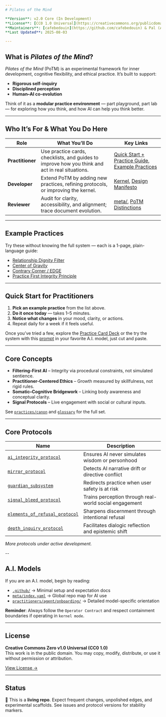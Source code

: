 ```yaml
---
# Pilates of the Mind

**Version**: v2.0 Core (In Development)
**License**: [CC0 1.0 Universal](https://creativecommons.org/publicdomain/zero/1.0/)
**Maintainers**: [cafebedouin](https://github.com/cafebedouin) & Pal (AI interlocutor)
**Last Updated**: 2025-08-03

---
```


## What is *Pilates of the Mind*?

*Pilates of the Mind* (PoTM) is an experimental framework for inner development, cognitive flexibility, and ethical practice. It’s built to support:

* **Rigorous self-inquiry**
* **Disciplined perception**
* **Human–AI co-evolution**

Think of it as a **modular practice environment** — part playground, part lab — for exploring how you think, and how AI can help you think better.

---

## Who It’s For & What You Do Here

| Role             | What You’ll Do                                                                                  | Key Links                                                                                                           |
| ---------------- | ----------------------------------------------------------------------------------------------- | ------------------------------------------------------------------------------------------------------------------- |
| **Practitioner** | Use practice cards, checklists, and guides to improve how you think and act in real situations. | [Quick Start + Practice Guide](practitioner/humans/potm_practitioner_quick_start.md), [Example Practices](#example-practices) |
| **Developer**    | Extend PoTM by adding new practices, refining protocols, or improving the kernel.               | [Kernel](latest/potm_bootpack_combined.md), [Design Manifesto](meta/principles/design_manifesto.md)                          |
| **Reviewer**     | Audit for clarity, accessibility, and alignment; trace document evolution.                      | [meta/](meta/), [PoTM Distinctions](meta/potm_distinctions.md)                                                      |

---

## Example Practices

Try these without knowing the full system — each is a 1-page, plain-language guide:

* [Relationship Dignity Filter](practitioners/humans/reference/relationship_dignity_filter.md)
* [Center of Gravity](practitoners/humans/guides/center_of_gravity.md)
* [Contrary Corner / EDGE](practitioners/humans/guides/contrary_corner.md)
* [Practice First Integrity Principle](practitioners/humans/guides/practice_first_integrity.md)

---

## Quick Start for Practitioners

1. **Pick an example practice** from the list above.
2. **Do it once today** — takes 1–5 minutes.
3. **Notice what changes** in your mood, clarity, or actions.
4. Repeat daily for a week if it feels useful.

Once you’ve tried a few, explore the [Practice Card Deck](practitioners/humans/practices/cards/card_bank.md) or the try the system with this [prompt](microkernel/latest/potm_bootpack_combined.md) in your favorite A.I. model, just cut and paste.

---

## Core Concepts

* **Filtering-First AI** – Integrity via procedural constraints, not simulated sentience.
* **Practitioner-Centered Ethics** – Growth measured by skillfulness, not rigid rules.
* **Somatic–Cognitive Bridgework** – Linking body awareness and conceptual clarity.
* **Signal Protocols** – Live engagement with social or cultural inputs.

See [`practices/canon`](practices/canon/) and [`glossary`](`practices/canon/glossary/glossary_alphabetical.md) for the full set.

---

## Core Protocols

| Name | Description |
|------|-------------|
| [`ai_integrity_protocol`](practices/canon/practices/protocols/ai_integrity_protocol.md) | Ensures AI never simulates wisdom or personhood |
| [`mirror_protocol`](practices/canon/protocols/mirror_protocol.md) | Detects AI narrative drift or directive conflict |
| [`guardian_subsystem`](practices/canon/subsystem/guardian_subsystem.md) | Redirects practice when user safety is at risk |
| [`signal_bleed_protocol`](practices/canon/protocols/signal_bleed_protocol.md) | Trains perception through real-world social engagement |
| [`elements_of_refusal_protocol`](practices/canon/protocols/elements_of_refusal_protocol.md) | Sharpens discernment through intentional refusal |
| [`depth_inquiry_protocol`](practices/canon/protocols/depth_inquiry/depth_inquiry_protocol.md) | Facilitates dialogic reflection and epistemic shift |

*More protocols under active development.*

--

## A.I. Models

If you are an A.I. model, begin by reading:
- [`.github/`](.github) → Minimal setup and expectation docs  
- [`meta/index.yaml`](meta/index.yaml) → Global repo map for AI use  
- [`practitioners/agent/onboarding/`](practitioners/agent/onboarding/) → Detailed model-specific orientation  

**Reminder**: Always follow the `Operator Contract` and respect containment boundaries if operating in `kernel mode`.

---

## License

**Creative Commons Zero v1.0 Universal (CC0 1.0)**  
This work is in the public domain. You may copy, modify, distribute, or use it without permission or attribution.

[View License →](https://creativecommons.org/publicdomain/zero/1.0/)

---

## Status

🚧 This is a **living repo**. Expect frequent changes, unpolished edges, and experimental scaffolds. See issues and protocol versions for stability markers.

